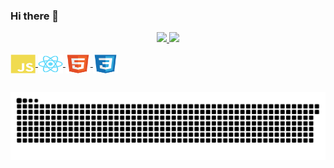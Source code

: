 ### Hi there 👋

<div align="center">
  <a href="https://github.com/kennedyEmanoel">
  <img height="150em" src="https://github-readme-stats.vercel.app/api?username=kennedyEmanoel&show_icons=true&theme=prussian&include_all_commits=true&count_private=true"/>
  <img height="150em" src="https://github-readme-stats.vercel.app/api/top-langs/?username=kennedyEmanoel&layout=compact&langs_count=7&theme=prussian"/>
</div>
  
<div style="display: inline_block"><br>
  <img align="center" alt="kennedy-Js" height="30" width="40" src="https://raw.githubusercontent.com/devicons/devicon/master/icons/javascript/javascript-plain.svg">
  <img align="center" alt="kennedy-React" height="30" width="40" src="https://raw.githubusercontent.com/devicons/devicon/master/icons/react/react-original.svg">
  <img align="center" alt="kennedy-HTML" height="30" width="40" src="https://raw.githubusercontent.com/devicons/devicon/master/icons/html5/html5-original.svg">
  <img align="center" alt="kennedy-CSS" height="30" width="40" src="https://raw.githubusercontent.com/devicons/devicon/master/icons/css3/css3-original.svg">
</div>
  
##

  ![Snake animation](https://github.com/kennedyEmanoel/kennedyEmanoel/blob/output/github-contribution-grid-snake.svg)
